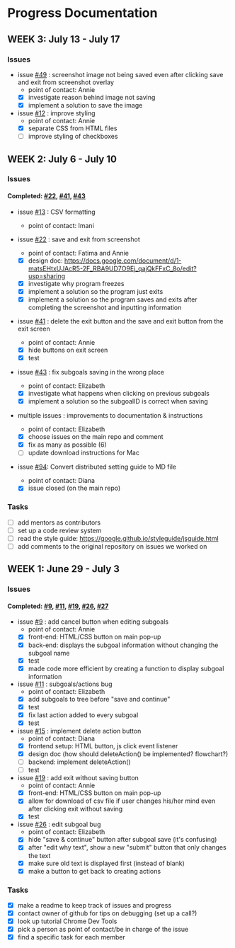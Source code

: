 # Progress Documentation

## WEEK 3: July 13 - July 17
### Issues

* issue [#49](../../issues/49) : screenshot image not being saved even after clicking save and exit from screenshot overlay
    * point of contact: Annie
    - [x] investigate reason behind image not saving
    - [x] implement a solution to save the image

* issue [#12](../..issues/21) : improve styling
    * point of contact: Annie
    - [x] separate CSS from HTML files
    - [ ] improve styling of checkboxes

## WEEK 2: July 6 - July 10
### Issues
#### Completed: [#22](../../issues/22), [#41](../../issues/41), [#43](../../issues/43)

* issue [#13](https://github.com/GenderMagProject/GenderMagRecordersAssistant/issues/13) : CSV formatting
    * point of contact: Imani
 
* issue [#22](../../issues/22) : save and exit from screenshot
    * point of contact: Fatima and Annie
    - [x] design doc: https://docs.google.com/document/d/1-matsEHtxUJAcR5-2F_RBA9UD7O9Ej_qajQkFFxC_8o/edit?usp=sharing
    - [x] investigate why program freezes
    - [x] implement a solution so the program just exits
    - [x] implement a solution so the program saves and exits after completing the screenshot and inputting information
    
* issue [#41](../../issues/41) : delete the exit button and the save and exit button from the exit screen
    * point of contact: Annie
    - [x] hide buttons on exit screen
    - [x] test

* issue [#43](../../issues/43) : fix subgoals saving in the wrong place
    * point of contact: Elizabeth
    - [x] investigate what happens when clicking on previous subgoals
    - [x] implement a solution so the subgoalID is correct when saving
 
* multiple issues : improvements to documentation & instructions
    * point of contact: Elizabeth
    - [x] choose issues on the main repo and comment
    - [x] fix as many as possible (6)
    - [ ] update download instructions for Mac
    
* issue [#94](https://github.com/GenderMagProject/GenderMagRecordersAssistant/issues/94): Convert distributed setting guide to MD file
   * point of contact: Diana
   - [x] issue closed (on the main repo)

### Tasks
- [ ] add mentors as contributors
- [ ] set up a code review system
- [ ] read the style guide: https://google.github.io/styleguide/jsguide.html 
- [ ] add comments to the original repository on issues we worked on 

## WEEK 1: June 29 - July 3
### Issues
#### Completed: [#9](../../issues/9), [#11](../../issues/11), [#19](../../issues/19), [#26](../../issues/26), [#27](../../issues/27)

* issue [#9](../../issues/9) : add cancel button when editing subgoals
    * point of contact: Annie
    - [x] front-end: HTML/CSS button on main pop-up
    - [x] back-end: displays the subgoal information without changing the subgoal name
    - [x] test
    - [x] made code more efficient by creating a function to display subgoal information

* issue [#11](../../issues/11) : subgoals/actions bug
    * point of contact: Elizabeth
    - [x] add subgoals to tree before "save and continue"
    - [x] test
    - [x] fix last action added to every subgoal
    - [x] test
  
* issue [#15](../../issues/15) : implement delete action button
    * point of contact: Diana
    - [x] frontend setup: HTML button, js click event listener
    - [x] design doc (how should deleteAction() be implemented? flowchart?)
    - [ ] backend: implement deleteAction()
    - [ ] test
    
* issue [#19](../../issues/19) : add exit without saving button
    * point of contact: Annie
    - [x] front-end: HTML/CSS button on main pop-up
    - [x] allow for download of csv file if user changes his/her mind even after clicking exit without saving
    - [x] test

* issue [#26](../../issues/26) : edit subgoal bug
    * point of contact: Elizabeth
    - [x] hide "save & continue" button after subgoal save (it's confusing)
    - [x] after "edit why text", show a new "submit" button that only changes the text
    - [x] make sure old text is displayed first (instead of blank)
    - [x] make a button to get back to creating actions
 
### Tasks
- [x] make a readme to keep track of issues and progress
- [x] contact owner of github for tips on debugging (set up a call?)
- [x] look up tutorial Chrome Dev Tools
- [x] pick a person as point of contact/be in charge of the issue
- [x] find a specific task for each member
